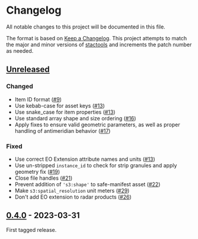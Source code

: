 # Changelog

All notable changes to this project will be documented in this file.

The format is based on [Keep a Changelog](https://keepachangelog.com/en/1.0.0/).
This project attempts to match the major and minor versions of
[stactools](https://github.com/stac-utils/stactools) and increments the patch
number as needed.

## [Unreleased]

### Changed

- Item ID format ([#9](https://github.com/stactools-packages/sentinel3/pull/9))
- Use kebab-case for asset keys ([#13](https://github.com/stactools-packages/sentinel3/pull/13))
- Use snake_case for item properties ([#13](https://github.com/stactools-packages/sentinel3/pull/15))
- Use standard array shape and size ordering ([#16](https://github.com/stactools-packages/sentinel3/pull/16))
- Apply fixes to ensure valid geometric parameters, as well as proper handling
  of antimeridian behavior ([#17](https://github.com/stactools-packages/sentinel3/pull/17))

### Fixed

- Use correct EO Extension attribute names and units ([#13](https://github.com/stactools-packages/sentinel3/pull/15))
- Use un-stripped `instance_id` to check for strip granules and apply geometry
  fix ([#19](https://github.com/stactools-packages/sentinel3/pull/19))
- Close file handles ([#21](https://github.com/stactools-packages/sentinel3/pull/21))
- Prevent addition of `'s3:shape'` to safe-manifest asset
  ([#22](https://github.com/stactools-packages/sentinel3/pull/23))
- Make `s3:spatial_resolution` unit meters ([#29](https://github.com/stactools-packages/sentinel3/pull/29))
- Don't add EO extension to radar products
  ([#26](https://github.com/stactools-packages/sentinel3/pull/30))

## [0.4.0] - 2023-03-31

First tagged release.

[Unreleased]: https://github.com/stactools-packages/sentinel3/compare/v0.4.0..HEAD
[0.4.0]: https://github.com/stactools-packages/sentinel3/releases/tag/v0.4.0
